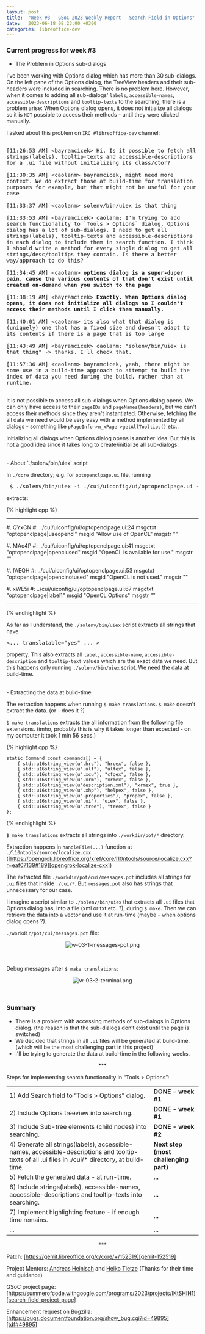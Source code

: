 ```yaml
---
layout: post
title:  "Week #3 - GSoC 2023 Weekly Report - Search Field in Options"
date:   2023-06-18 08:23:00 +0300
categories: libreoffice-dev
---
```


### Current progress for week #3

- The Problem in Options sub-dialogs

I've been working with Options dialog which has more than 30 sub-dialogs. On the left pane of the Options dialog, the TreeView headers and their sub-headers were included in searching. There is no problem here. However, when it comes to adding all sub-dialogs' `labels`, `accessible-names`, `accessible-descriptions` and `tooltip-texts` to the searching, there is a problem arise: When Options dialog opens, it does not initialize all dialogs so it is `NOT` possible to access their methods - until they were clicked manually.

I asked about this problem on `IRC #libreoffice-dev` channel:

<pre style="white-space: pre-wrap">

[11:26:53 AM] &lt;bayramcicek&gt; Hi. Is it possible to fetch all strings(labels), tooltip-texts and accessible-descriptions for a .ui file without initializing its class/ctor?

[11:30:35 AM] &lt;caolanm&gt; bayramcicek, might need more context. We do extract those at build-time for translation purposes for example, but that might not be useful for your case

[11:33:37 AM] &lt;caolanm&gt; solenv/bin/uiex is that thing

[11:33:53 AM] &lt;bayramcicek&gt; caolanm: I'm trying to add search functionality to `Tools > Options` dialog. Options dialog has a lot of sub-dialogs. I need to get all strings(labels), tooltip-texts and accessible-descriptions in each dialog to include them in search function. I think I should write a method for every single dialog to get all strings/desc/tooltips they contain. Is there a better way/approach to do this?

[11:34:45 AM] &lt;caolanm&gt; <b>options dialog is a super-duper pain, cause the various contents of that don't exist until created on-demand when you switch to the page</b>

[11:38:19 AM] &lt;bayramcicek&gt; <b>Exactly. When Options dialog opens, it does not initialize all dialogs so I couldn't access their methods until I click them manually.</b>

[11:40:01 AM] &lt;caolanm&gt; its also what that dialog is (uniquely) one that has a fixed size and doesn't adapt to its contents if there is a page that is too large

[11:43:49 AM] &lt;bayramcicek&gt; caolanm: "solenv/bin/uiex is that thing" -> thanks. I'll check that.

[11:57:36 AM] &lt;caolanm&gt; bayramcicek, yeah, there might be some use in a build-time approach to attempt to build the index of data you need during the build, rather than at runtime.

</pre>

It is not possible to access all sub-dialogs when Options dialog opens. We can only have access to their `pageIDs` and `pageNames(headers)`, but we can't access their methods since they aren't instantiated. Otherwise, fetching the all data we need would be very easy with a method implemented by all dialogs - something like `pPageInfo->m_xPage->getAllTooltips()` etc..

Initializing all dialogs when Options dialog opens is another idea. But this is not a good idea since it takes long to create/initialize all sub-dialogs.

 <br>
 - About `./solenv/bin/uiex` script

 In `./core` directory; e.g. for `optopenclpage.ui` file, running

 <pre>
 $ ./solenv/bin/uiex -i ./cui/uiconfig/ui/optopenclpage.ui -o output.txt
</pre>

 extracts:

{% highlight cpp %}

---

#. QYxCN
#: ../cui/uiconfig/ui/optopenclpage.ui:24
msgctxt "optopenclpage|useopencl"
msgid "Allow use of OpenCL"
msgstr ""

#. MAc4P
#: ../cui/uiconfig/ui/optopenclpage.ui:41
msgctxt "optopenclpage|openclused"
msgid "OpenCL is available for use."
msgstr ""

#. fAEQH
#: ../cui/uiconfig/ui/optopenclpage.ui:53
msgctxt "optopenclpage|openclnotused"
msgid "OpenCL is not used."
msgstr ""

#. xWE5i
#: ../cui/uiconfig/ui/optopenclpage.ui:67
msgctxt "optopenclpage|label1"
msgid "OpenCL Options"
msgstr ""

---

{% endhighlight %}

As far as I understand,  the `./solenv/bin/uiex` script extracts all strings that have 

<pre>
<... translatable="yes" ... >
</pre>

property. This also extracts all `label`, `accessible-name`, `accessible-description` and `tooltip-text` values which are the exact data we need. But this happens only running `./solenv/bin/uiex` script. We need the data at build-time.

<br>
- Extracting the data at build-time

The extraction happens when running `$ make translations`. `$ make` doesn't extract the data. (or - does it ?)

`$ make translations` extracts the all information from the following file extensions. (imho, probably this is why it takes longer than expected - on my computer it took 1 min 56 secs.)

{% highlight cpp %}

    static Command const commands[] = {
        { std::u16string_view(u".hrc"), "hrcex", false },
        { std::u16string_view(u".ulf"), "ulfex", false },
        { std::u16string_view(u".xcu"), "cfgex", false },
        { std::u16string_view(u".xrm"), "xrmex", false },
        { std::u16string_view(u"description.xml"), "xrmex", true },
        { std::u16string_view(u".xhp"), "helpex", false },
        { std::u16string_view(u".properties"), "propex", false },
        { std::u16string_view(u".ui"), "uiex", false },
        { std::u16string_view(u".tree"), "treex", false }
    };

{% endhighlight %}

`$ make translations` extracts all strings into `./workdir/pot/*` directory.

Extraction happens in `handleFile(...)` function at `./l10ntools/source/localize.cxx` ([https://opengrok.libreoffice.org/xref/core/l10ntools/source/localize.cxx?r=eaf07139#189][opengrok-localize-cxx])

The extracted file `./workdir/pot/cui/messages.pot` includes all strings for `.ui` files that inside `./cui/*`. But `messages.pot` also has strings that unnecessary for our case.

I imagine a script similar to `./solenv/bin/uiex` that extracts all `.ui` files that Options dialog has, into a file (xml or txt etc. ?), during `$ make`. Then we can retrieve the data into a vector and use it at run-time (maybe - when options dialog opens ?).

`./workdir/pot/cui/messages.pot` file:

<p align="center">
  <img src="../../../../folder/libreoffice-png/w-03-0-messages-pot.png" alt="w-03-1-messages-pot.png" title="messages.pot file"/>
</p><br>

Debug messages after `$ make translations`:

<p align="center">
  <img src="../../../../folder/libreoffice-png/w-03-1-terminal.png" alt="w-03-2-terminal.png" title="terminal messages after $ make translations"/>
</p><br>

### Summary

- There is a problem with accessing methods of sub-dialogs in Options dialog. (the reason is that the sub-dialogs don’t exist until the page is switched)
- We decided that strings in all `.ui` files will be generated at build-time. (which will be the most challenging part in this project)
- I'll be trying to generate the data at build-time in the following weeks.

<p align="center">
    ***
</p>

Steps for implementing search functionality in “Tools > Options”:

<table style="width:100%">
    <tbody>
        <tr>
            <td style="width:75%">1) Add Search field to “Tools > Options” dialog.</td>
            <td colspan="2"><b>DONE - week #1</b></td>
        </tr>
        <tr>
            <td>2) Include Options treeview into searching.</td>
            <td colspan="2"><b>DONE - week #1</b></td>
        </tr>
        <tr>
            <td>3) Include Sub-tree elements (child nodes) into searching.</td>
            <td><b>DONE - week #2</b></td>
        </tr>
        <tr>
            <td>4) Generate all strings(labels), accessible-names, accessible-descriptions and tooltip-texts of all .ui files in ./cui/* directory, at build-time.</td>
            <td><b>Next step (most challenging part)</b></td>
        </tr>
        <tr>
            <td>5) Fetch the generated data - at run-time.</td>
            <td><b>...</b></td>
        </tr>
        <tr>
            <td>6) Include strings(labels), accessible-names, accessible-descriptions and tooltip-texts into searching.</td>
            <td><b>...</b></td>
        </tr>
        <tr>
            <td>7) Implement highlighting feature - if enough time remains.</td>
            <td><b>...</b></td>
        </tr>
        <tr>
            <td>...</td>
            <td><b>...</b></td>
        </tr>
    </tbody>
</table>

<p align="center">
    ***
</p>

Patch: [https://gerrit.libreoffice.org/c/core/+/152519][gerrit-152519]

Project Mentors: <u>Andreas Heinisch</u> and <u>Heiko Tietze</u> (Thanks for their time and guidance)

GSoC project page: [https://summerofcode.withgoogle.com/programs/2023/projects/IKtSHIH1][search-field-project-page]

Enhancement request on Bugzilla: [https://bugs.documentfoundation.org/show_bug.cgi?id=49895][tdf#49895]

[search-field-project-page]: https://summerofcode.withgoogle.com/programs/2023/projects/IKtSHIH1

[tdf#49895]: https://bugs.documentfoundation.org/show_bug.cgi?id=49895

[gerrit-152519]: https://gerrit.libreoffice.org/c/core/+/152519

[gerrit-152519-patchset-2]: https://gerrit.libreoffice.org/c/core/+/152519/2

[opengrok-localize-cxx]: https://opengrok.libreoffice.org/xref/core/l10ntools/source/localize.cxx?r=eaf07139#189
